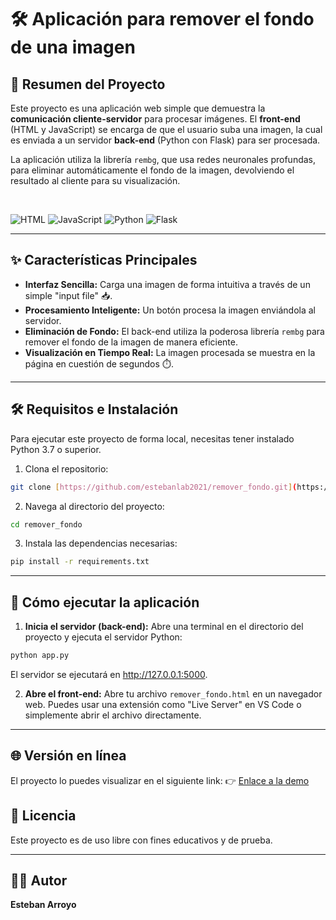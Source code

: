 # 🛠️ Aplicación para remover el fondo de una imagen

## 🚀 Resumen del Proyecto

Este proyecto es una aplicación web simple que demuestra la **comunicación cliente-servidor** para procesar imágenes. El **front-end** (HTML y JavaScript) se encarga de que el usuario suba una imagen, la cual es enviada a un servidor **back-end** (Python con Flask) para ser procesada.

La aplicación utiliza la librería `rembg`, que usa redes neuronales profundas, para eliminar automáticamente el fondo de la imagen, devolviendo el resultado al cliente para su visualización.

<br>

![HTML](https://img.shields.io/badge/-HTML5-E34F26?logo=html5&logoColor=white)
![JavaScript](https://img.shields.io/badge/-JavaScript-F7DF1E?logo=javascript&logoColor=black)
![Python](https://img.shields.io/badge/-Python-3776AB?logo=python&logoColor=white)
![Flask](https://img.shields.io/badge/-Flask-000000?logo=flask&logoColor=white)

---

## ✨ Características Principales

-   **Interfaz Sencilla:** Carga una imagen de forma intuitiva a través de un simple "input file" 📥.
-   **Procesamiento Inteligente:** Un botón procesa la imagen enviándola al servidor.
-   **Eliminación de Fondo:** El back-end utiliza la poderosa librería `rembg` para remover el fondo de la imagen de manera eficiente.
-   **Visualización en Tiempo Real:** La imagen procesada se muestra en la página en cuestión de segundos ⏱️.


---

## 🛠️ Requisitos e Instalación

Para ejecutar este proyecto de forma local, necesitas tener instalado Python 3.7 o superior.

1.  Clona el repositorio:
```bash
git clone [https://github.com/estebanlab2021/remover_fondo.git](https://github.com/estebanlab2021/remover_fondo.git)
```

2.  Navega al directorio del proyecto:
```bash
cd remover_fondo
```

3.  Instala las dependencias necesarias:
```bash
pip install -r requirements.txt
```


---

## 🚀 Cómo ejecutar la aplicación

1.  **Inicia el servidor (back-end):**
Abre una terminal en el directorio del proyecto y ejecuta el servidor Python:
```bash
python app.py
```
El servidor se ejecutará en http://127.0.0.1:5000.

2.  **Abre el front-end:**
Abre tu archivo `remover_fondo.html` en un navegador web. Puedes usar una extensión como "Live Server" en VS Code o simplemente abrir el archivo directamente.

---

## 🌐 Versión en línea

El proyecto lo puedes visualizar en el siguiente link:
👉 [Enlace a la demo](https://tu-github-pages-link)

## 📄 Licencia

Este proyecto es de uso libre con fines educativos y de prueba.

---

## 👨‍💻 Autor

**Esteban Arroyo**
